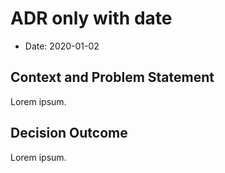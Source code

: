 # ADR only with date

- Date: 2020-01-02

## Context and Problem Statement

Lorem ipsum.

## Decision Outcome

Lorem ipsum.
